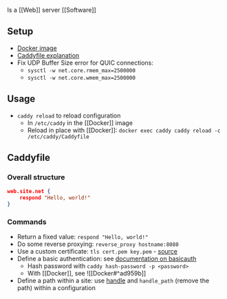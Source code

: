 Is a [[Web]] server [[Software]]
## Setup
- [Docker image](https://registry.hub.docker.com/_/caddy)
- [Caddyfile explanation](https://caddyserver.com/docs/caddyfile-tutorial)
- Fix UDP Buffer Size error for QUIC connections: 
	- `sysctl -w net.core.rmem_max=2500000` 
	- `sysctl -w net.core.wmem_max=2500000`
## Usage
- `caddy reload` to reload configuration
	- In `/etc/caddy` in the [[Docker]] image
	- Reload in place with [[Docker]]: `docker exec caddy caddy reload -c /etc/caddy/Caddyfile`
## Caddyfile
### Overall structure
```json
web.site.net {
    respond "Hello, world!"
}
```
### Commands
- Return a fixed value: `respond "Hello, world!"`
- Do some reverse proxying: `reverse_proxy hostname:8080`
- Use a custom certificate: `tls cert.pem key.pem` - [source](https://caddyserver.com/docs/caddyfile/directives/tls#examples)
- Define a basic authentication: see [documentation on basicauth](https://caddyserver.com/docs/caddyfile/directives/basicauth)
	- Hash password with `caddy hash-password -p <password>`
	- With [[Docker]], see ![[Docker#^ad959b]]
- Define a path within a site: use [handle](https://caddyserver.com/docs/caddyfile/directives/handle) and `handle_path` (remove the path) within a configuration